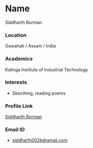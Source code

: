 # Name
Siddharth Borman

### Location

Guwahati / Assam / India

### Academics

Kalinga Institute of Industrial Technology

### Interests

- Skecthing, reading poems

### Profile Link

[Siddharth Borman](https://github.com/PricelessBread)

### Email ID

- siddharth002b@gmail.com
